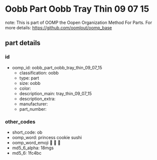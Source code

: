 # Oobb Part Oobb Tray Thin 09 07 15  

note: This is part of OOMP the Oopen Organization Method For Parts. For more details: https://github.com/oomlout/oomp_base

##  part details





### id
* oomp_id: oobb_part_oobb_tray_thin_09_07_15
  * classification: oobb
  * type: part
  * size: oobb
  * color: 
  * description_main: tray_thin_09_07_15
  * description_extra: 
  * manufacturer: 
  * part_number: 

### other_codes
* short_code: ob
* oomp_word: princess cookie sushi
* oomp_word_emoji :princess: :cookie: :sushi:
* md5_6_alpha: 18mgs
* md5_6: 1fc4bc